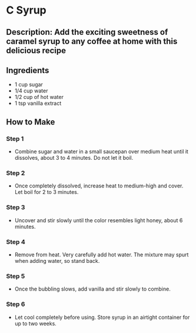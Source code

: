 # C Syrup

## Description: Add the exciting sweetness of caramel syrup to any coffee at home with this delicious recipe

## Ingredients

- 1 cup sugar
- 1/4 cup water
- 1/2 cup of hot water
- 1 tsp vanilla extract

## How to Make

### Step 1

- Combine sugar and water in a small saucepan over medium heat until it dissolves, about 3 to 4 minutes. Do not let it boil.

### Step 2

- Once completely dissolved, increase heat to medium-high and cover. Let boil for 2 to 3 minutes.

### Step 3

- Uncover and stir slowly until the color resembles light honey, about 6 minutes.

### Step 4

- Remove from heat. Very carefully add hot water. The mixture may spurt when adding water, so stand back.

### Step 5

- Once the bubbling slows, add vanilla and stir slowly to combine.

### Step 6

- Let cool completely before using. Store syrup in an airtight container for up to two weeks.
